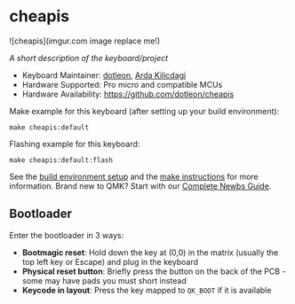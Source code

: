 # cheapis

![cheapis](imgur.com image replace me!)

*A short description of the keyboard/project*

* Keyboard Maintainer: [dotleon](https://github.com/dotleon), [Arda Kilicdagi](https://github.com/ardakilic)
* Hardware Supported: Pro micro and compatible MCUs
* Hardware Availability: https://github.com/dotleon/cheapis

Make example for this keyboard (after setting up your build environment):

    make cheapis:default

Flashing example for this keyboard:

    make cheapis:default:flash

See the [build environment setup](https://docs.qmk.fm/#/getting_started_build_tools) and the [make instructions](https://docs.qmk.fm/#/getting_started_make_guide) for more information. Brand new to QMK? Start with our [Complete Newbs Guide](https://docs.qmk.fm/#/newbs).

## Bootloader

Enter the bootloader in 3 ways:

* **Bootmagic reset**: Hold down the key at (0,0) in the matrix (usually the top left key or Escape) and plug in the keyboard
* **Physical reset button**: Briefly press the button on the back of the PCB - some may have pads you must short instead
* **Keycode in layout**: Press the key mapped to `QK_BOOT` if it is available
